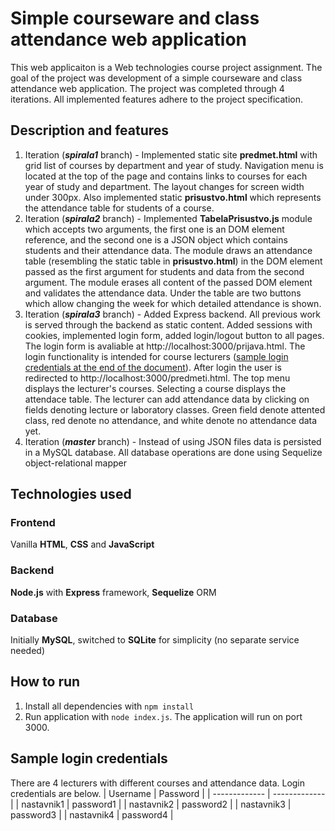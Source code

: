 # Simple courseware and class attendance web application
This web applicaiton is a Web technologies course project assignment. The goal of the project was development of a simple courseware and class attendance web application. The project was completed through 4 iterations. All implemented features adhere to the project specification.
## Description and features
1. Iteration (***spirala1*** branch) - Implemented static site **predmet.html** with grid list of courses by department and year of study. Navigation menu is located at the top of the page and contains links to courses for each year of study and department. The layout changes for screen width under 300px. Also implemented static **prisustvo.html** which represents the attendance table for students of a course.
2. Iteration (***spirala2*** branch) - Implemented **TabelaPrisustvo.js** module which accepts two arguments, the first one is an DOM element reference, and the second one is a JSON object which contains students and their attendance data. The module draws an attendance table (resembling the static table in **prisustvo.html**) in the DOM element passed as the first argument for students and data from the second argument. The module erases all content of the passed DOM element and validates the attendance data. Under the table are two buttons which allow changing the week for which detailed attendance is shown.
3. Iteration (***spirala3*** branch) - Added Express backend. All previous work is served through the backend as static content. Added sessions with cookies, implemented login form, added login/logout button to all pages. The login form is avaliable at http://localhost:3000/prijava.html. The login functionality is intended for course lecturers ([sample login credentials at the end of the document](#sample-login-credentials)). After login the user is redirected to http://localhost:3000/predmeti.html. The top menu displays the lecturer's courses. Selecting a course displays the attendace table. The lecturer can add attendance data by clicking on fields denoting lecture or laboratory classes. Green field denote attented class, red denote no attendance, and white denote no attendance data yet.
4. Iteration (***master*** branch) - Instead of using JSON files data is persisted in a MySQL database. All database operations are done using Sequelize object-relational mapper
## Technologies used
### Frontend
Vanilla **HTML**, **CSS** and **JavaScript**
### Backend
**Node.js** with **Express** framework, **Sequelize** ORM
### Database
Initially **MySQL**, switched to **SQLite** for simplicity (no separate service needed)
## How to run
1. Install all dependencies with ```npm install```
2. Run application with ```node index.js```. The application will run on port 3000.
## Sample login credentials
There are 4 lecturers with different courses and attendance data. Login credentials are below.
| Username  | Password |
| ------------- | ------------- |
| nastavnik1  | password1  |
| nastavnik2  | password2  |
| nastavnik3  | password3  |
| nastavnik4  | password4  |
